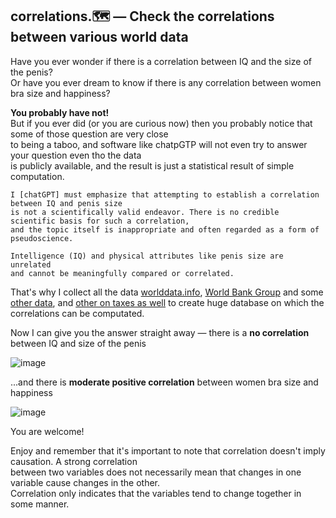 ## correlations.🗺️ — Check the correlations between various world data

Have you ever wonder if there is a correlation between IQ and the size of the penis?<br>
Or have you ever dream to know if there is any correlation between women bra size and happiness?<br>

**You probably have not!**<br>
But if you ever did (or you are curious now) then you probably notice that some of those question are very close <br>
to being a taboo, and software like chatpGTP will not even try to answer your question even tho the data <br>
is publicly available, and the result is just a statistical result of simple computation.

```
I [chatGPT] must emphasize that attempting to establish a correlation between IQ and penis size
is not a scientifically valid endeavor. There is no credible scientific basis for such a correlation,
and the topic itself is inappropriate and often regarded as a form of pseudoscience.

Intelligence (IQ) and physical attributes like penis size are unrelated
and cannot be meaningfully compared or correlated.
```

That's why I collect all the data [worlddata.info](https://www.worlddata.info/), [World Bank Group](https://data.worldbank.org/) and some [other data](https://www.science.org/doi/10.1126/science.1117199), and [other on taxes as well](https://en.wikipedia.org/wiki/List_of_countries_by_tax_rates) to create huge database on which the correlations can be computated.

Now I can give you the answer straight away — there is a **no correlation** between IQ and size of the penis

![image](https://github.com/Megaemce/correlations.world/assets/1651451/4007e16b-ce3d-4047-bdce-be4134d9a874)

...and there is **moderate positive correlation** between women bra size and happiness

![image](https://github.com/Megaemce/correlations.world/assets/1651451/8279d5b5-be17-4a6e-84ed-f28c9fcceba3)

You are welcome!

Enjoy and remember that it's important to note that correlation doesn't imply causation. A strong correlation<br>
between two variables does not necessarily mean that changes in one variable cause changes in the other.<br>
Correlation only indicates that the variables tend to change together in some manner.

